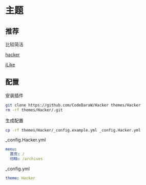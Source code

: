 # 主题

## 推荐

比较简洁

[hacker](https://github.com/CodeDaraW/Hacker)

[iLike](https://github.com/CaiChenghan/iLiKE)

## 配置

安装插件

```sh
git clone https://github.com/CodeDaraW/Hacker themes/Hacker
rm -rf themes/Hacker/.git
```

生成配置

```sh
cp -rf themes/Hacker/_config.example.yml _config.Hacker.yml
```

\_config.Hacker.yml

```yaml
menu:
  首页: /
  归档: /archives
```

\_config.yml

```yaml
theme: Hacker
```
